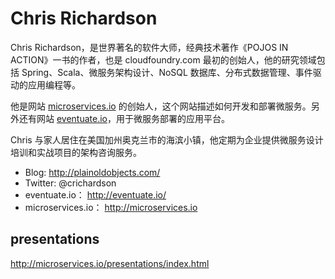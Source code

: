# Chris Richardson

Chris Richardson，是世界著名的软件大师，经典技术著作《POJOS IN ACTION》一书的作者，也是 cloudfoundry.com 最初的创始人，他的研究领域包括 Spring、Scala、微服务架构设计、NoSQL 数据库、分布式数据管理、事件驱动的应用编程等。

他是网站 [microservices.io](http://microservices.io) 的创始人，这个网站描述如何开发和部署微服务。另外还有网站 [eventuate.io](http://eventuate.io)，用于微服务部署的应用平台。

Chris 与家人居住在美国加州奥克兰市的海滨小镇，他定期为企业提供微服务设计培训和实战项目的架构咨询服务。

- Blog: http://plainoldobjects.com/
- Twitter: @crichardson
- eventuate.io： http://eventuate.io/
- microservices.io： http://microservices.io


## presentations

http://microservices.io/presentations/index.html
